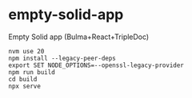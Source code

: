 # empty-solid-app
Empty Solid app (Bulma+React+TripleDoc)
```
nvm use 20
npm install --legacy-peer-deps
export SET NODE_OPTIONS=--openssl-legacy-provider
npm run build
cd build
npx serve
```
